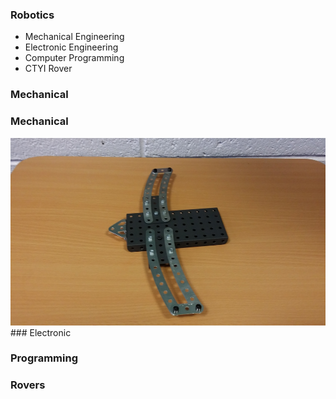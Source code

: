 ### Robotics

- Mechanical Engineering
- Electronic Engineering
- Computer Programming 
- CTYI Rover

### Mechanical

### Mechanical
<img src="00.jpg" height="300px" alt="meccano">
### Electronic

### Programming

### Rovers